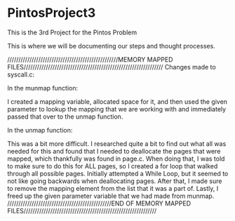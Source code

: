 # PintosProject3
This is the 3rd Project for the Pintos Problem

This is where we will be documenting our steps and thought processes.

//////////////////////////////////////////////////MEMORY MAPPED FILES///////////////////////////////////////////////////////////////
Changes made to syscall.c:

In the munmap function:

I created a mapping variable, allocated space for it, and then used the given parameter to lookup the mapping that we are working with and immediately passed that over to the unmap function.

In the unmap function:

This was a bit more difficult. I researched quite a bit to find out what all was needed for this and found that I needed to deallocate the pages that were mapped, which thankfully was found in page.c. When doing that, I was told to make sure to do this for ALL pages, so I created a for loop that walked through all possible pages. Initially attempted a While Loop, but it seemed to not like going backwards when deallocating pages. After that, I made sure to remove the mapping element from the list that it was a part of. Lastly, I freed up the given parameter variable that we had made from munmap.
///////////////////////////////////////////////END OF MEMORY MAPPED FILES////////////////////////////////////////////////////////////
